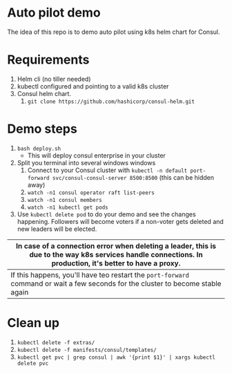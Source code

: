 # Auto pilot demo
The idea of this repo is to demo auto pilot using k8s helm chart for Consul.

# Requirements
1. Helm cli (no tiller needed)
2. kubectl configured and pointing to a valid k8s cluster
3. Consul helm chart.
   1. `git clone https://github.com/hashicorp/consul-helm.git`

# Demo steps
1. `bash deploy.sh`
   * This will deploy consul enterprise in your cluster
2. Split you terminal into several windows windows
   1. Connect to your Consul cluster with `kubectl -n default port-forward svc/consul-consul-server 8500:8500` (this can be hidden away)
   2. `watch -n1 consul operator raft list-peers`
   3. `watch -n1 consul members`
   4. `watch -n1 kubectl get pods`
3. Use `kubectl delete pod` to do your demo and see the changes happening. Followers will become voters if a non-voter gets deleted and new leaders will be elected.


| In case of a connection error when deleting a leader, this is due to the way k8s services handle connections. In production, it's better to have a proxy. |
| ---  |
| If this happens, you'll have teo restart the `port-forward` command or wait a few seconds for the cluster to become stable again |


# Clean up
1. `kubectl delete -f extras/`
2. `kubectl delete -f manifests/consul/templates/`
3. `kubectl get pvc | grep consul | awk '{print $1}' | xargs kubectl delete pvc`